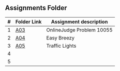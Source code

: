 ## Assignments Folder

|   #   | Folder Link |   Assignment description   |
| :---: | ----------- | -------------------------- |
|   1   | [A03](https://github.com/michelle083/4883_ProgTech_Michelle/tree/main/Assignments/P10055) | OnlineJudge Problem 10055 |
|   2   | [A04](https://github.com/michelle083/4883_ProgTech_Michelle/tree/main/Assignments/A04) | Easy Breezy |
|   3   | [A05](https://github.com/michelle083/4883_ProgTech_Michelle/tree/main/Assignments/A05) | Traffic Lights |
|   4   |  |  |  
|   5   |  |  |
